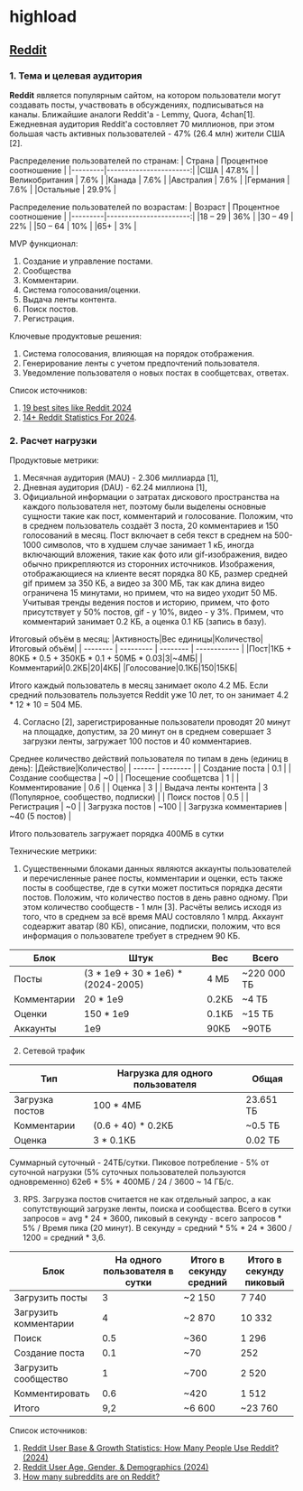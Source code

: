 # highload

## [Reddit](https://www.reddit.com/)

### 1. Тема и целевая аудитория

**Reddit** является популярным сайтом, на котором пользователи могут создавать посты, участвовать в обсуждениях, подписываться на каналы. Ближайшие аналоги Reddit'а - Lemmy, Quora, 4chan[1].
Ежедневная аудитория Reddit'а состовляет 70 миллионов, при этом большая часть активных пользователей - 47% (26.4 млн) жители США [2].

Распределение пользователей по странам:
| Страна  | Процентное соотношение |
|---------|-----------------------:|
|США  |	47.8%                      |
|Великобритания  |	7.6%           |
|Канада  |	7.6%                   |
|Австралия    |	7.6%               |
|Германия    |	7.6%               |
|Остальные    |	29.9%              |

Распределение пользователей по возрастам:
| Возраст | Процентное соотношение |
|---------|-----------------------:|
|18 – 29  |	36%                    |
|30 – 49  |	22%                    |
|50 – 64  |	10%                    |
|65+      |	3%                     |

MVP функционал:
1. Создание и управление постами.
2. Сообщества
3. Комментарии.
4. Система голосования/оценки.
5. Выдача ленты контента.
6. Поиск постов.
7. Регистрация.

Ключевые продуктовые решения:
1. Система голосования, влияющая на порядок отображения.
2. Генерирование ленты с учетом предпочтений пользователя.
3. Уведомление пользователя о новых постах в сообщетсвах, ответах.

Список источников:
1. [19 best sites like Reddit 2024](https://rigorousthemes.com/blog/best-reddit-alternatives/)
2. [14+ Reddit Statistics For 2024](https://www.demandsage.com/reddit-statistics/).

### 2. Расчет нагрузки

Продуктовые метрики:
1. Месячная аудитория (MAU) - 2.306 миллиарда [1],
2. Дневная аудитория (DAU) - 62.24 миллиона [1],
3. Официальной информации о затратах дискового пространства на каждого пользователя нет, поэтому были выделены основные сущности такие как пост, комментарий и голосование. Положим, что в среднем пользователь создаёт 3 поста, 20 комментариев и 150 голосований в месяц. Пост включает в себя текст в среднем на 500-1000 символов, что в худшем случае занимает 1 кБ, иногда включающий вложения, такие как фото или gif-изображения, видео обычно прикрепляются из сторонних источников. Изображения, отображающиеся на клиенте весят порядка 80 КБ, размер средней gif примем за 350 КБ, а видео за 300 МБ, так как длина видео ограничена 15 минутами, но примем, что на видео уходит 50 МБ. Учитывая тренды ведения постов и историю, примем, что фото присутствует у 50% постов, gif - у 10%, видео - у 3%.  Примем, что комментарий занимает 0.2 КБ, а оценка 0.1 КБ (запись в базу).

Итоговый объём в месяц:
|Активность|Вес единицы|Количество|Итоговый объём|
| -------- | --------- | -------- | ------------ |
|Пост|1КБ + 80КБ * 0.5 + 350КБ * 0.1 + 50МБ * 0.03|3|~4МБ|
|Комментарий|0.2КБ|20|4КБ|
|Голосование|0.1КБ|150|15КБ|

Итого каждый пользователь в месяц занимает около 4.2 МБ. Если средний пользователь пользуется Reddit уже 10 лет, то он занимает 4.2 * 12 * 10 = 504 МБ.

4. Согласно [2], зарегистрированные пользователи проводят 20 минут на площадке, допустим, за 20 минут он в среднем совершает 3 загрузки ленты, загружает 100 постов и 40 комментариев.

Среднее количество действий пользователя по типам в день (единиц в день):
|Действие|Количество|
| ------ | -------- |
| Создание поста | 0.1 |
| Создание сообщества | ~0 |
| Посещение сообщетсва | 1 |
| Комментирование | 0.6 |
| Оценка | 3 |
| Выдача ленты контента | 3 (Популярное, сообщество, подписки) |
| Поиск постов | 0.5 |
| Регистрация | ~0 |
| Загрузка постов | ~100 |
| Загрузка комментариев | ~40 (5 постов) |

Итого пользователь загружает порядка 400МБ в сутки

Технические метрики:
1. Существенными блоками данных являются аккаунты пользователей и перечисленные ранее посты, комментарии и оценки, есть также посты в сообществе, где в сутки может поститься порядка десяти постов. Положим, что количество постов в день равно одному. При этом количество сообществ - 1 млн [3]. Расчёты велись исходя из того, что в среднем за всё время MAU состовляло 1 млрд. Аккаунт содеаржит аватар (80 КБ), описание, подписки, положим, что вся информация о пользователе требует в стреднем 90 КБ.

| Блок | Штук | Вес | Всего |
| ---- | ---- | --- | ----- |
| Посты | (3 * 1e9 + 30 * 1e6) * (2024-2005) | 4 МБ | ~220 000 ТБ |
| Комментарии | 20 * 1e9 | 0.2КБ | ~4 ТБ |
| Оценки | 150 * 1e9 | 0.1КБ | ~15 ТБ |
| Аккаунты | 1e9 | 90КБ | ~90ТБ |
2. Сетевой трафик

| Тип | Нагрузка для одного пользователя | Общая |
| ---- | ---- | --- |
| Загрузка постов | 100 * 4МБ | 23.651 ТБ |
| Комментарии | (0.6 + 40) * 0.2КБ | ~0.5 ТБ |
| Оценка | 3 * 0.1КБ | 0.02 ТБ |

Суммарный суточный - 24ТБ/сутки. Пиковое потребление - 5% от суточной нагрузки (5% суточных пользователей пользуются одновременно) 62e6 * 5% * 400МБ / 24 / 3600 ~ 14 ГБ/c.

3. RPS. Загрузка постов считается не как отдельный запрос, а как сопутствующий загрузке ленты, поиска и сообщества. Всего в сутки запросов = avg * 24 * 3600, пиковый в секунду - всего запросов * 5% / Время пика (20 минут). В секунду = средний * 5% * 24 * 3600 / 1200 = средний * 3,6.

| Блок | На одного пользователя в сутки | Итого в секунду средний | Итого в секунду пиковый |
| ---- | ---- | --- | --- |
| Загрузить посты | 3 | ~2 150 | 7 740 | 
| Загрузить комментарии | 4 | ~2 870 | 10 332 |
| Поиск | 0.5 | ~360 | 1 296 |
| Создание поста | 0.1 | ~70 | 252 |
| Загрузить сообщество | 1 | ~700 | 2 520 |
| Комментировать | 0.6 | ~420 | 1 512 | 
|Итого| 9,2 | ~6 600| ~23 760 |

Список источников:
1. [Reddit User Base & Growth Statistics: How Many People Use Reddit? (2024)](https://www.bankmycell.com/blog/number-of-reddit-users/)
2. [Reddit User Age, Gender, & Demographics (2024)](https://explodingtopics.com/blog/reddit-users)
3. [How many subreddits are on Reddit?](https://wegotthiscovered.com/social-media/how-many-subreddits-are-on-reddit/)
